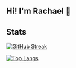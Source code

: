 ## Hi! I'm Rachael 👋

## Stats

[![GitHub Streak](http://github-readme-streak-stats.herokuapp.com?user=rtbs-dev&theme=catppuccin-frappe&border_radius=5&date_format=%5BY.%5Dn.j&mode=weekly)](https://git.io/streak-stats)

[![Top Langs](https://github-readme-stats.vercel.app/api/top-langs/?username=rtbs-dev&layout=compact&theme=catppuccin-frappe&hide=jupyter%20notebook,html)](https://github.com/anuraghazra/github-readme-stats)


<!--
**rtbs-dev/rtbs-dev** is a ✨ _special_ ✨ repository because its `README.md` (this file) appears on your GitHub profile.

Here are some ideas to get you started:

- 🔭 I’m currently working on ...
- 🌱 I’m currently learning ...
- 👯 I’m looking to collaborate on ...
- 🤔 I’m looking for help with ...
- 💬 Ask me about ...
- 📫 How to reach me: ...
- 😄 Pronouns: ...
- ⚡ Fun fact: ...
-->
